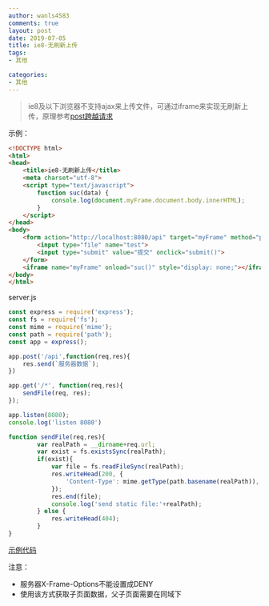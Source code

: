 ```yaml
---
author: wanls4583
comments: true
layout: post
date: 2019-07-05
title: ie8-无刷新上传
tags:
- 其他

categories:
- 其他
---
```


>ie8及以下浏览器不支持ajax来上传文件，可通过iframe来实现无刷新上传，原理参考[post跨越请求](https://blog.lisong.hn.cn/%E5%85%B6%E4%BB%96/2019/07/05/post%E8%B7%A8%E8%B6%8A%E8%AF%B7%E6%B1%82/)

示例：
```html
<!DOCTYPE html>
<html>
<head>
    <title>ie8-无刷新上传</title>
    <meta charset="utf-8">
    <script type="text/javascript">
        function suc(data) {
            console.log(document.myFrame.document.body.innerHTML);
        }
    </script>
</head>
<body>
    <form action="http://localhost:8080/api" target="myFrame" method="post">
        <input type="file" name="test">
        <input type="submit" value="提交" onclick="submit()">
    </form>
    <iframe name="myFrame" onload="suc()" style="display: none;"></iframe>
</body>
</html>
```
server.js
```javascript
const express = require('express');
const fs = require('fs');
const mime = require('mime');
const path = require('path');
const app = express();

app.post('/api',function(req,res){  
    res.send(`服务器数据`);
})

app.get('/*', function(req,res){
    sendFile(req, res);
});

app.listen(8080);
console.log('listen 8080')

function sendFile(req,res){
        var realPath = __dirname+req.url;
        var exist = fs.existsSync(realPath);
        if(exist){
            var file = fs.readFileSync(realPath);
            res.writeHead(200, {
                'Content-Type': mime.getType(path.basename(realPath)),
            });
            res.end(file);
            console.log('send static file:'+realPath);
        } else {
            res.writeHead(404);
        }
}
```
[示例代码](https://github.com/wanls4583/wanls4583.github.io/tree/master/code/其他/ie8-upload)

注意：
- 服务器X-Frame-Options不能设置成DENY
- 使用该方式获取子页面数据，父子页面需要在同域下
